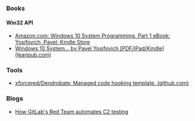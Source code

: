 ### Books

#### Win32 API

- [Amazon.com: Windows 10 System Programming, Part 1 eBook: Yosifovich, Pavel: Kindle Store](https://www.amazon.com/Windows-10-System-Programming-Part-ebook/dp/B0871GTN2M)
- [Windows 10 System… by Pavel Yosifovich \[PDF/iPad/Kindle\] (leanpub.com)](https://leanpub.com/windows10systemprogrammingpart2)

### Tools
- [xforcered/Dendrobate: Managed code hooking template. (github.com)](https://github.com/xforcered/Dendrobate)

### Blogs
- [How GitLab's Red Team automates C2 testing](https://about.gitlab.com/blog/2023/11/28/how-gitlabs-red-team-automates-c2-testing/)
